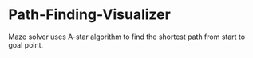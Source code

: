 # Path-Finding-Visualizer
Maze solver uses A-star algorithm to find the shortest path from start to goal point.
